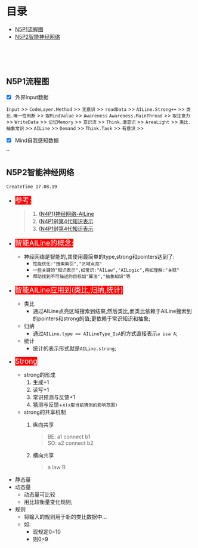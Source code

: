 目录
=======

* [N5P1流程图](#n5p1流程图)
* [N5P2智能神经网络](#n5p2智能神经网络)


<br><br><br>

## N5P1流程图


- [x] 外界Input数据  

`Input` >> `CodeLayer.Method` >> `无意识` >> `readData` >> `AILine.Strong++` >> `类比.唯一性判断` >> `取MindValue` >> `Awareness` `Awareness.MainThread` >> `取注意力` >> `WriteData` >> `记忆Memory` >> `意识流` >> `Think.潜意识` >> `AreaLight` >> `类比.抽象常识` >> `AILine` >> `Demand` >> `Think.Task` >> `有意识` >> 

- [x] Mind自我感知数据

``

## N5P2智能神经网络
`CreateTime 17.08.19`

* <font style = "background:#F00;color:#FFF;font-size:19px;">参考:</font>

	> 1. [(N4P1)神经网络-AILine](#n4p1神经网络-ailine)  
	> 2. [(N4P19)第4代知识表示](#n4p19第4代知识表示与神经网络贴合)
	> 2. [(N4P19)第4代知识表示](#n4p19第4代知识表示与神经网络贴合)

* <font style = "background:#F00;color:#FFF;font-size:19px;">智能AILine的概念:</font>

	* 神经网络是智能的,其使用最简单的type,strong和pointers达到了:
		* `性能优化:"搜索索引","区域点亮"`
		* `一些关键的"知识表示",如常识:"AILaw","AILogic",再如理解:"关联"`
		* `帮助找到不可描述的目标如"算法","抽象知识"等`

* <font style = "background:#F00;color:#FFF;font-size:19px;">智能AILine应用到(类比,归纳,统计)</font>
	
	* 类比
		* 通过AILine点亮区域搜索到结果,然后类比,而类比依赖于AILine搜索到的pointers和strong的值;更依赖于常识知识和抽象;
	* 归纳
		* 通过`AILine.type == AILineType_IsA`的方式直接表示`a isa A`;
	* 统计
		* 统计的表示形式就是`AILine.strong`;

* <font style = "background:#F00;color:#FFF;font-size:19px;">Strong</font>

	* strong的形成
		1. 生成+1
		2. 读写+1
		3. 常识预测与反馈+1
		4. 猜测与反馈+x`(x取当前猜测的影响范围)`
	* strong的共享机制
		1. 纵向共享
			
			> BE: a1 connect b1  
			> SO: a2 connect b2
			
		2. 横向共享
			> a law B  
			> 


- 静态量
- 动态量
	- 动态量可比较
	- 用比较衡量变化规则;
- 规则
	- 将输入的规则用于新的类比数据中...
	- 如:
		- 现规定0=10
		- 则0>9









<br><br><br><br><br><br><br><br>
	